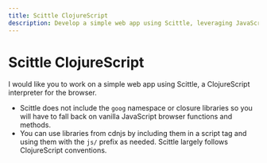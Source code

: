 ```yaml
---
title: Scittle ClojureScript
description: Develop a simple web app using Scittle, leveraging JavaScript functions for browser interaction.
---
```

# Scittle ClojureScript

I would like you to work on a simple web app using Scittle, a ClojureScript interpreter for the browser.

- Scittle does not include the `goog` namespace or closure libraries so you will have to fall back on vanilla JavaScript browser functions and methods.
- You can use libraries from cdnjs by including them in a script tag and using them with the `js/` prefix as needed. Scittle largely follows ClojureScript conventions.
